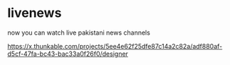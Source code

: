 # livenews
now you can watch live pakistani news channels 

https://x.thunkable.com/projects/5ee4e62f25dfe87c14a2c82a/adf880af-d5cf-47fa-bc43-bac33a0f26f0/designer
